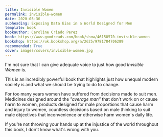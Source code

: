 ```yaml
---
title: Invisible Women
permalink: invisible-women
date: 2020-05-30
subheading: Exposing Data Bias in a World Designed for Men
template: book
bookauthor: Caroline Criado Perez
book: https://www.goodreads.com/book/show/46158570-invisible-women
bookshop: https://uk.bookshop.org/a/2625/9781784706289
recommended: True
cover: images/covers/invisible-women.jpg
---
```


I'm not sure that I can give adequate voice to just how good *Invisible Women* is.

This is an incredibly powerful book that highlights just how unequal modern society is and what we should be trying to do to change.

For too many years women have suffered from decisions made to suit men. Medicines designed around the *"average man"* that don't work on or cause harm to women, products designed for male proportions that cause harm and injury to women, countless decisions based on male thinking to suit male objectives that inconvenience or otherwise harm women's daily life.

If you're not throwing your hands up at the injustice of the world throughout this book, I don't know what's wrong with you.
